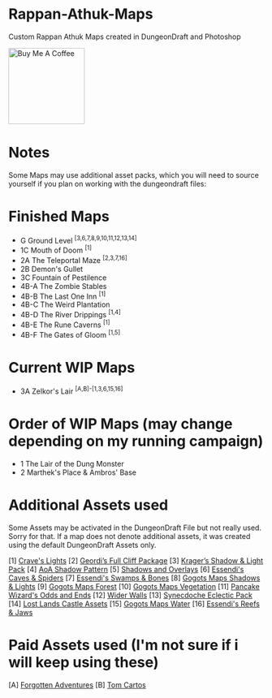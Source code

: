 # Rappan-Athuk-Maps
Custom Rappan Athuk Maps created in DungeonDraft and Photoshop

<a href="https://www.buymeacoffee.com/Lavaeolous" target="_blank"><img src="https://cdn.buymeacoffee.com/buttons/v2/default-red.png" alt="Buy Me A Coffee" width="150" ></a>

# Notes
Some Maps may use additional asset packs, which you will need to source yourself if you plan on working with the dungeondraft files:

# Finished Maps
* G Ground Level <sup>[3,6,7,8,9,10,11,12,13,14]</sup>
* 1C Mouth of Doom <sup>[1]</sup>
* 2A The Teleportal Maze <sup>[2,3,7,16]</sup>
* 2B Demon's Gullet
* 3C Fountain of Pestilence
* 4B-A The Zombie Stables
* 4B-B The Last One Inn <sup>[1]</sup>
* 4B-C The Weird Plantation
* 4B-D The River Drippings <sup>[1,4]</sup>
* 4B-E The Rune Caverns <sup>[1]</sup>
* 4B-F The Gates of Gloom <sup>[1,5]</sup>

# Current WIP Maps
* 3A Zelkor's Lair <sup>[A,B]-[1,3,6,15,16]</sup>

# Order of WIP Maps (may change depending on my running campaign)
* 1 The Lair of the Dung Monster
* 2 Marthek's Place & Ambros' Base

# Additional Assets used
Some Assets may be activated in the DungeonDraft File but not really used. Sorry for that. If a map does not denote additional assets, it was created using the default DungeonDraft Assets only.

[1] [Crave's Lights](https://cartographyassets.com/assets/5371/craves-huge-light-pack/)
[2] [Geordi’s Full Cliff Package](https://cartographyassets.com/assets/5345/geordis-full-cliff-package/)
[3] [Krager’s Shadow & Light Pack](https://cartographyassets.com/assets/7713/kragers-shadow-light-pack/)
[4] [AoA Shadow Pattern](https://cartographyassets.com/assets/5499/shadow-pattern/)
[5] [Shadows and Overlays](https://cartographyassets.com/assets/5363/shadows-and-overlays/)
[6] [Essendi's Caves & Spiders](https://cartographyassets.com/assets/6485/cavesspiders/)
[7] [Essendi's Swamps & Bones](https://cartographyassets.com/assets/5621/swamps-and-bones/)
[8] [Gogots Maps Shadows & Lights](https://cartographyassets.com/assets/6942/gogotsmaps-shadows-lights/)
[9] [Gogots Maps Forest](https://cartographyassets.com/assets/5681/gogotsmaps-forest/)
[10] [Gogots Maps Vegetation](https://cartographyassets.com/assets/5689/gogotsmaps-vegetation/)
[11] [Pancake Wizard's Odds and Ends](https://cartographyassets.com/assets/5467/pancake-wizards-odds-and-ends/)
[12] [Wider Walls](https://cartographyassets.com/assets/5651/wider-walls/)
[13] [Synecdoche Eclectic Pack](https://old1.nexoness.com/assets/synecdoche-eclectic-pack.460/)
[14] [Lost Lands Castle Assets](https://cartographyassets.com/assets/5675/lost-lands-castle-assets/)
[15] [Gogots Maps Water](https://cartographyassets.com/assets/6901/gogotsmaps-water-assets/)
[16] [Essendi's Reefs & Jaws](https://cartographyassets.com/assets/6829/reefsjaws-2/)

# Paid Assets used (I'm not sure if i will keep using these)
[A] [Forgotten Adventures](www.patreon.com/forgottenadventures)
[B] [Tom Cartos](www.patreon.com/tomcartos)